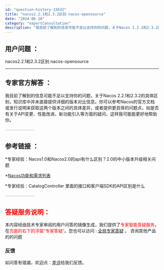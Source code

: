 ```yaml
---
id: "question-history-15632"
title: "nacos2.2.1和2.3.2区别 nacos-opensource"
date: "2024-06-18"
category: "expertConsultation"
description: "我目前了解到的信息可能不足以支持你的问题，关于Nacos 2.2.1和2.3.2的具体区别，知识库中并未直接提供详细的版本对比信息。你可以参考Nacos的官方文档或发行说明来获取这两个版本之间的具体差异，或者提供更具体的问题点，如是否有关于API变更、性能改进、新功能引入等方面的疑问，这样我可能能更"
---
```


## 用户问题 ： 
 nacos2.2.1和2.3.2区别 nacos-opensource 

---------------
## 专家官方解答 ：

我目前了解到的信息可能不足以支持你的问题，关于Nacos 2.2.1和2.3.2的具体区别，知识库中并未直接提供详细的版本对比信息。你可以参考Nacos的官方文档或发行说明来获取这两个版本之间的具体差异，或者提供更具体的问题点，如是否有关于API变更、性能改进、新功能引入等方面的疑问，这样我可能能更好地帮助你。


<font color="#949494">---------------</font> 


## 参考链接 ：

*专家经验：Nacos1.0和Nacos2.0的api有什么区别？2.0的中小版本升级相关问题 
 
 *[Nacos功能和需求列表](https://nacos.io/docs/latest/archive/feature-list)
 
 *专家经验：CatalogController 里面的接口和客户端SDK的API区别是什么 


 <font color="#949494">---------------</font> 
 


## <font color="#FF0000">答疑服务说明：</font> 

本内容经由技术专家审阅的用户问答的镜像生成，我们提供了<font color="#FF0000">专家智能答疑服务</font>，在<font color="#FF0000">页面的右下的浮窗”专家答疑“</font>。您也可以访问 : [全局专家答疑](https://opensource.alibaba.com/chatBot) 。 咨询其他产品的的问题

### 反馈
如问答有错漏，欢迎点：[差评](https://ai.nacos.io/user/feedbackByEnhancerGradePOJOID?enhancerGradePOJOId=15684)给我们反馈。
